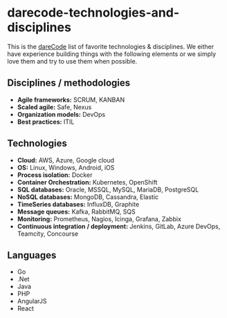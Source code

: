 # darecode-technologies-and-disciplines
This is the [dareCode](https://www.darecode.com) list of favorite technologies & disciplines. We either have experience building things with the following elements or we simply love them and try to use them when possible.

## Disciplines / methodologies
* **Agile frameworks:** SCRUM, KANBAN
* **Scaled agile:** Safe, Nexus
* **Organization models:** DevOps
* **Best practices:** ITIL

## Technologies
* **Cloud:** AWS, Azure, Google cloud
* **OS:** Linux, Windows, Android, iOS
* **Process isolation:** Docker
* **Container Orchestration:** Kubernetes, OpenShift
* **SQL databases:** Oracle, MSSQL, MySQL, MariaDB, PostgreSQL
* **NoSQL databases:** MongoDB, Cassandra, Elastic
* **TimeSeries databases:** InfluxDB, Graphite
* **Message queues:** Kafka, RabbitMQ, SQS
* **Monitoring:** Prometheus, Nagios, Icinga, Grafana, Zabbix
* **Continuous integration / deployment:** Jenkins, GitLab, Azure DevOps, Teamcity, Concourse

## Languages
* Go
* .Net
* Java
* PHP
* AngularJS
* React
